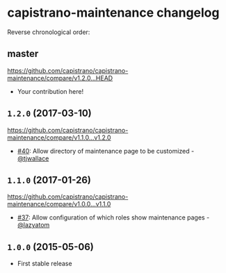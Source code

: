 # capistrano-maintenance changelog

Reverse chronological order:

## master

https://github.com/capistrano/capistrano-maintenance/compare/v1.2.0...HEAD

* Your contribution here!

## `1.2.0` (2017-03-10)

https://github.com/capistrano/capistrano-maintenance/compare/v1.1.0...v1.2.0

* [#40](https://github.com/capistrano/maintenance/pull/40): Allow directory of maintenance page to be customized - [@tjwallace](https://github.com/tjwallace)

## `1.1.0` (2017-01-26)

https://github.com/capistrano/capistrano-maintenance/compare/v1.0.0...v1.1.0

* [#37](https://github.com/capistrano/maintenance/pull/37): Allow configuration of which roles show maintenance pages - [@lazyatom](https://github.com/lazyatom)

## `1.0.0` (2015-05-06)

* First stable release
